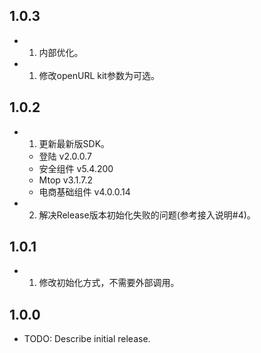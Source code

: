 ## 1.0.3

* 1. 内部优化。
* 1. 修改openURL kit参数为可选。

## 1.0.2

* 1. 更新最新版SDK。
    - 登陆 v2.0.0.7
    - 安全组件 v5.4.200
    - Mtop v3.1.7.2
    - 电商基础组件 v4.0.0.14

* 2. 解决Release版本初始化失败的问题(参考接入说明#4)。

## 1.0.1

* 1. 修改初始化方式，不需要外部调用。

## 1.0.0

* TODO: Describe initial release.
